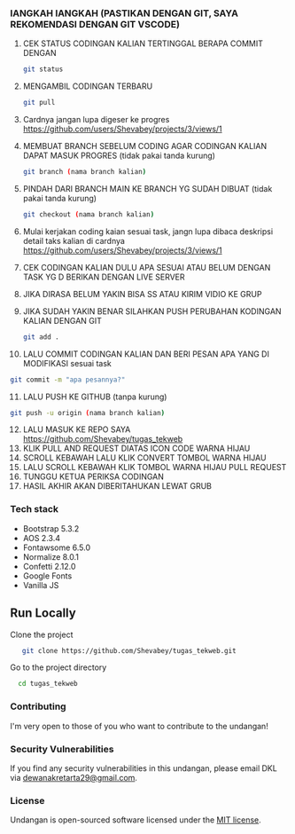 ### lANGKAH lANGKAH (PASTIKAN DENGAN GIT, SAYA REKOMENDASI DENGAN GIT VSCODE)
1. CEK STATUS CODINGAN KALIAN TERTINGGAL BERAPA COMMIT  DENGAN
   ```bash
   git status
   ```
2. MENGAMBIL CODINGAN TERBARU
   ```bash
   git pull
   ```
3. Cardnya jangan lupa digeser ke progres
   https://github.com/users/Shevabey/projects/3/views/1

4. MEMBUAT BRANCH SEBELUM CODING AGAR CODINGAN KALIAN DAPAT MASUK PROGRES (tidak pakai tanda kurung)
   ```bash
   git branch (nama branch kalian)
   ```
5. PINDAH DARI BRANCH MAIN KE BRANCH YG SUDAH DIBUAT (tidak pakai tanda kurung)
   ```bash
   git checkout (nama branch kalian)
   ```
6. Mulai kerjakan coding kaian sesuai task, jangn lupa dibaca deskripsi detail taks kalian di cardnya
    https://github.com/users/Shevabey/projects/3/views/1
7. CEK CODINGAN KALIAN DULU APA SESUAI ATAU BELUM DENGAN TASK YG D BERIKAN DENGAN LIVE SERVER
8. JIKA DIRASA BELUM YAKIN BISA SS ATAU KIRIM VIDIO KE GRUP
9. JIKA SUDAH YAKIN BENAR SILAHKAN PUSH PERUBAHAN KODINGAN KALIAN DENGAN GIT
   ```bash
   git add .
   ```
10. LALU COMMIT CODINGAN KALIAN DAN BERI PESAN APA YANG DI MODIFIKASI sesuai task
   ```bash
   git commit -m "apa pesannya?"
   ```
11. LALU PUSH KE GITHUB (tanpa kurung)
   ```bash
   git push -u origin (nama branch kalian)
   ```
12. LALU MASUK KE REPO SAYA
   https://github.com/Shevabey/tugas_tekweb
13. KLIK PULL AND REQUEST DIATAS ICON CODE WARNA HIJAU
14. SCROLL KEBAWAH LALU KLIK CONVERT TOMBOL WARNA HIJAU
15. LALU SCROLL KEBAWAH KLIK TOMBOL WARNA HIJAU PULL REQUEST
16. TUNGGU KETUA PERIKSA CODINGAN
17. HASIL AKHIR AKAN DIBERITAHUKAN LEWAT GRUB
   
### Tech stack

- Bootstrap 5.3.2
- AOS 2.3.4
- Fontawsome 6.5.0
- Normalize 8.0.1
- Confetti 2.12.0
- Google Fonts
- Vanilla JS

## Run Locally

Clone the project

```bash
   git clone https://github.com/Shevabey/tugas_tekweb.git
```

Go to the project directory

```bash
  cd tugas_tekweb
```

### Contributing

I'm very open to those of you who want to contribute to the undangan!

### Security Vulnerabilities

If you find any security vulnerabilities in this undangan, please email DKL via [dewanakretarta29@gmail.com](mailto:dewanakretarta29@gmail.com).

### License

Undangan is open-sourced software licensed under the [MIT license](https://opensource.org/licenses/MIT).
